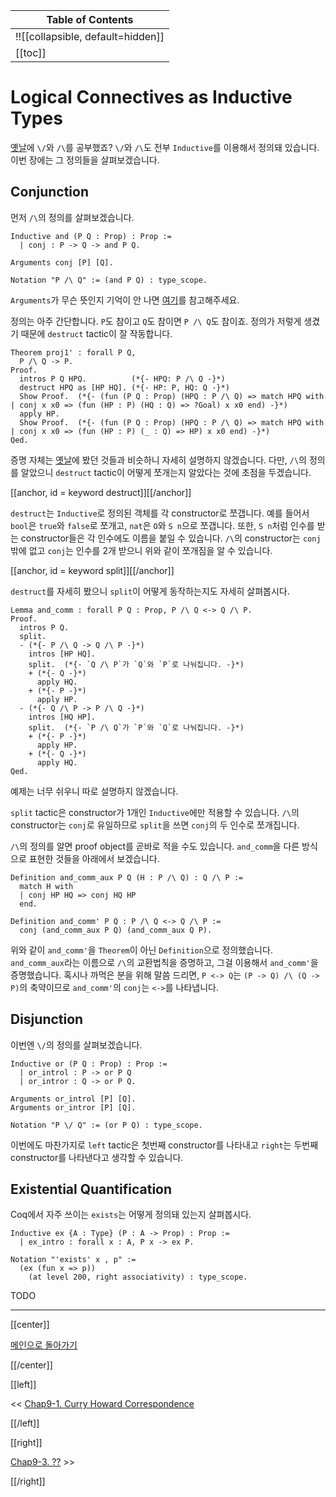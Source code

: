 | Table of Contents |
|-------------------|
|!![[collapsible, default=hidden]]  |
|[[toc]]|

# Logical Connectives as Inductive Types

[옛날](Chap6-1.html)에 `\/`와 `/\`를 공부했죠? `\/`와 `/\`도 전부 `Inductive`를 이용해서 정의돼 있습니다. 이번 장에는 그 정의들을 살펴보겠습니다.

## Conjunction

먼저 `/\`의 정의를 살펴보겠습니다.

```haskell, line_num
Inductive and (P Q : Prop) : Prop :=
  | conj : P -> Q -> and P Q.

Arguments conj [P] [Q].

Notation "P /\ Q" := (and P Q) : type_scope.
```

`Arguments`가 무슨 뜻인지 기억이 안 나면 [여기](Chap4-1.html#keywordarguments)를 참고해주세요.

정의는 아주 간단합니다. `P`도 참이고 `Q`도 참이면 `P /\ Q`도 참이죠. 정의가 저렇게 생겼기 때문에 `destruct` tactic이 잘 작동합니다.

```haskell, line_num
Theorem proj1' : forall P Q,
  P /\ Q -> P.
Proof.
  intros P Q HPQ.          (*{- HPQ: P /\ Q -}*)
  destruct HPQ as [HP HQ]. (*{- HP: P, HQ: Q -}*)
  Show Proof.  (*{- (fun (P Q : Prop) (HPQ : P /\ Q) => match HPQ with | conj x x0 => (fun (HP : P) (HQ : Q) => ?Goal) x x0 end) -}*)
  apply HP.
  Show Proof.  (*{- (fun (P Q : Prop) (HPQ : P /\ Q) => match HPQ with | conj x x0 => (fun (HP : P) (_ : Q) => HP) x x0 end) -}*)
Qed.
```

증명 자체는 [옛날](Chap6-1.html)에 봤던 것들과 비슷하니 자세히 설명하지 않겠습니다. 다만, `/\`의 정의를 알았으니 `destruct` tactic이 어떻게 쪼개는지 알았다는 것에 초점을 두겠습니다.

[[anchor, id = keyword destruct]][[/anchor]]

`destruct`는 `Inductive`로 정의된 객체를 각 constructor로 쪼갭니다. 예를 들어서 `bool`은 `true`와 `false`로 쪼개고, `nat`은 `O`와 `S n`으로 쪼갭니다. 또한, `S n`처럼 인수를 받는 constructor들은 각 인수에도 이름을 붙일 수 있습니다. `/\`의 constructor는 `conj`밖에 없고 `conj`는 인수를 2개 받으니 위와 같이 쪼개짐을 알 수 있습니다.

[[anchor, id = keyword split]][[/anchor]]

`destruct`를 자세히 봤으니 `split`이 어떻게 동작하는지도 자세히 살펴봅시다.

```haskell, line_num
Lemma and_comm : forall P Q : Prop, P /\ Q <-> Q /\ P.
Proof.
  intros P Q.
  split.
  - (*{- P /\ Q -> Q /\ P -}*)
    intros [HP HQ].
    split.  (*{- `Q /\ P`가 `Q`와 `P`로 나눠집니다. -}*)
    + (*{- Q -}*)
      apply HQ.
    + (*{- P -}*)
      apply HP.
  - (*{- Q /\ P -> P /\ Q -}*)
    intros [HQ HP].
    split.  (*{- `P /\ Q`가 `P`와 `Q`로 나눠집니다. -}*)
    + (*{- P -}*)
      apply HP.
    + (*{- Q -}*)
      apply HQ.
Qed.
```

예제는 너무 쉬우니 따로 설명하지 않겠습니다.

`split` tactic은 constructor가 1개인 `Inductive`에만 적용할 수 있습니다. `/\`의 constructor는 `conj`로 유일하므로 `split`을 쓰면 `conj`의 두 인수로 쪼개집니다.

`/\`의 정의를 알면 proof object를 곧바로 적을 수도 있습니다. `and_comm`을 다른 방식으로 표현한 것들을 아래에서 보겠습니다.

```haskell, line_num
Definition and_comm_aux P Q (H : P /\ Q) : Q /\ P :=
  match H with
  | conj HP HQ => conj HQ HP
  end.

Definition and_comm' P Q : P /\ Q <-> Q /\ P :=
  conj (and_comm_aux P Q) (and_comm_aux Q P).
```

위와 같이 `and_comm'`을 `Theorem`이 아닌 `Definition`으로 정의했습니다. `and_comm_aux`라는 이름으로 `/\`의 교환법칙을 증명하고, 그걸 이용해서 `and_comm'`을 증명했습니다. 혹시나 까먹은 분을 위해 말씀 드리면, `P <-> Q`는 `(P -> Q) /\ (Q -> P)`의 축약이므로 `and_comm'`의 `conj`는 `<->`를 나타냅니다.

## Disjunction

이번엔 `\/`의 정의를 살펴보겠습니다.

```haskell, line_num
Inductive or (P Q : Prop) : Prop :=
  | or_introl : P -> or P Q
  | or_intror : Q -> or P Q.

Arguments or_introl [P] [Q].
Arguments or_intror [P] [Q].

Notation "P \/ Q" := (or P Q) : type_scope.
```

이번에도 마찬가지로 `left` tactic은 첫번째 constructor를 나타내고 `right`는 두번째 constructor를 나타낸다고 생각할 수 있습니다.

## Existential Quantification

Coq에서 자주 쓰이는 `exists`는 어떻게 정의돼 있는지 살펴봅시다.

```haskell, line_num
Inductive ex {A : Type} (P : A -> Prop) : Prop :=
  | ex_intro : forall x : A, P x -> ex P.

Notation "'exists' x , p" :=
  (ex (fun x => p))
    (at level 200, right associativity) : type_scope.
```

TODO

---

[[center]]

[메인으로 돌아가기](index.html)

[[/center]]

[[left]]

<< [Chap9-1. Curry Howard Correspondence](Chap9-1.html)

[[/left]]

[[right]]

[Chap9-3. ??](Chap9-3.html) >>

[[/right]]